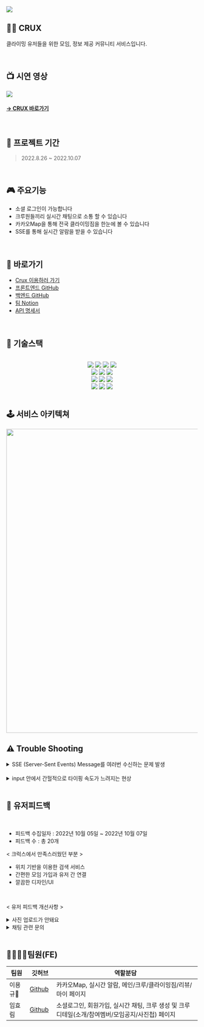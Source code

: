 <img src="https://user-images.githubusercontent.com/88928469/201078490-fed7cb7b-af3f-4c84-a63b-893490a4a38e.png">

</br>

##   🧗‍♂️ CRUX

클라이밍 유저들을 위한 모임, 정보 제공 커뮤니티 서비스입니다.

<br>




## 📺 시연 영상 

<img src="https://user-images.githubusercontent.com/88928469/201088609-d9e8bafb-cb82-4c3d-aa5a-ec770e7fecb6.gif">

#### [ -> CRUX 바로가기](https://youmadeit.shop/)

<br />

## 📅 프로젝트 기간

> 2022.8.26 ~ 2022.10.07

<br />


## 🎮 주요기능

- 소셜 로그인이 가능합니다
- 크루원들끼리 실시간 채팅으로 소통 할 수 있습니다
- 카카오Map을 통해 전국 클라이밍짐을 한눈에 볼 수 있습니다
- SSE를 통해 실시간 알람을 받을 수 있습니다

<br />

## 🔗 바로가기
- [Crux 이용하러 가기](https://youmadeit.shop/)
- [프론트엔드 GitHub](https://github.com/Crux-TeamProject/FE)
- [백엔드 GitHub](https://github.com/Crux-TeamProject/BE)
- [팀 Notion](https://www.notion.so/6-b8b446f2809c49148f9be2cd678fe538)
- [API 명세서](https://www.notion.so/API-e5a62aa1845b47a5bc8c8dd10dbc22ac)

<br />

## 🔧 기술스택
 <br>
<div align=center>

  <img src="https://img.shields.io/badge/React-60d3f3?style=for-the-badge&logo=react&logoColor=black">
 <img src="https://img.shields.io/badge/styledcomponents-DB7093?style=for-the-badge&logo=styled-components&logoColor=white">
  <img src="https://img.shields.io/badge/ReduxToolkit-764ABC?style=for-the-badge&logo=Redux&logoColor=white"> 
  <img src="https://img.shields.io/badge/Axios-5B0BB5?style=for-the-badge&logo=Axios&logoColor=white">
  
  <br>

  
<img src="https://img.shields.io/badge/SockJs-02B78F?style=for-the-badge&logo=SockJs&logoColor=white">
<img src="https://img.shields.io/badge/Stomp-4A86CF?style=for-the-badge&logo=Stomp&logoColor=white">
   <img src="https://img.shields.io/badge/sse-010101?style=for-the-badge&logo=stomp&logoColor=white">
  <br>

 
  <img src="https://img.shields.io/badge/AWS%20S3-232F3E?style=for-the-badge&logo=AmazonAWS&logoColor=FF9A00"/>
  <img src="https://img.shields.io/badge/AWS%20CloudFront-232F3E?style=for-the-badge&logo=AmazonAWS&logoColor=FF9A00"/>
  <img src="https://img.shields.io/badge/AWS%20Route%2053-232F3E?style=for-the-badge&logo=AmazonAWS&logoColor=FF9A00"/>
 
  <br>
  <img src="https://img.shields.io/badge/Visual%20Studio%20Code-0078d7.svg?style=for-the-badge&logo=visual-studio-code&logoColor=white">
  <img src="https://img.shields.io/badge/git-%23F05033.svg?style=for-the-badge&logo=git&logoColor=white">
  <img src="https://img.shields.io/badge/github-%23121011.svg?style=for-the-badge&logo=github&logoColor=white">
</div>
  
<br />

## 🕹 서비스 아키텍쳐  
<img src="https://user-images.githubusercontent.com/109011766/194456262-69a3f74a-4772-4bf7-9e4f-1b667bae8567.png" width="800px"/>

<br />

## ⚠️ Trouble Shooting

<details>
<summary>SSE (Server-Sent Events) Message를 여러번 수신하는 문제 발생</summary>

* 해결 </br>
SSE 연결 시 특정 상황마다(랜더링을 순간적으로 자주 발생시키는 경우) 중첩 연결되어 response를 여러번 수신한다고 판단 </br>
useEffect 의 clean up 함수를 사용하여 component unmount시에 연결을 끊어 중첩 연결 방지하여 문제 해결 </br>

<img src="https://user-images.githubusercontent.com/109011766/194454090-9d2d6a40-70d9-4893-ad15-38ab547941b2.JPG"/>

</details>

</br>

<details>
<summary>input 안에서 간헐적으로 타이핑 속도가 느려지는 현상 </summary>
* 해결 </br>
ref기반의 react-hook-from 라이브러리를 사용하여 사용자가 트리거시까지 리렌더링을 일으키지 않도록 하여 해결. </br>
<img src="https://user-images.githubusercontent.com/109011766/194454141-5d2af974-0fec-4e62-89b7-bcaa0c183387.JPG"/>
</br>
</details>

</br>


## 🙆‍ 유저피드백

<br>

* 피드백 수집일자 : 2022년 10월 05일 ~ 2022년 10월 07일
* 피드백 수 : 총 20개

< 크럭스에서 만족스러웠던 부분 >
* 위치 기반을 이용한 검색 서비스
* 간편한 모임 가입과 유저 간 연결
* 깔끔한 디자인/UI

<br />

< 유저 피드백 개선사항 >

<details>
<summary>사진 업로드가 안돼요</summary>

</br>

 - Firebase로 업로드 되는 시간 사이에 사진을 등록하여 사진 업로드가 안되는 문제로 사진이 업로드되는 동안 loading spiner처리
 
   <img src="https://user-images.githubusercontent.com/88928469/201101894-274d44cc-9f40-41f4-87ea-d2c29367efe0.png" width="250px">
</details>

<details>
<summary>채팅 관련 문의</summary>

</br>

 > 채팅은 어떻게 할 수 있나요? </br>
 - 처음 가입한 사용자의 경우 가입한 크루가 없어 채팅기능의 인식 저하, 안내 문구를 추가하여 크루 가입 장려 
 ![image](https://user-images.githubusercontent.com/88928469/201099305-3378c11a-70c3-476d-86d9-1326c6b352f9.png)
 > 제 채팅과 상대 채팅이 구분이 잘 안가요!
 - 본인 채팅 아래와 같이 구분하여 해결
 ![image](https://user-images.githubusercontent.com/88928469/201099737-8e9d35cc-7b62-4fcf-ac16-0a4dee65bc42.png)
</details>

<br />

##  💁‍♀️🙋‍♂️팀원(FE)

|팀원 |깃허브|역할분담|
|---|---|---|
|이용규🔰&nbsp;|[Github](https://github.com/chipmunkcol)&nbsp;| 카카오Map, 실시간 알람, 메인/크루/클라이밍짐/리뷰/마이 페이지  |
|임효림|[Github](https://github.com/01192mg)|소셜로그인, 회원가입, 실시간 채팅, 크루 생성 및 크루 디테일(소개/참여멤버/모임공지/사진첩) 페이지|

<br>
<br>
